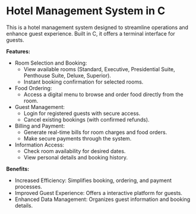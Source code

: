 # Hotel Management System in C
This is a hotel management system designed to streamline operations and enhance guest experience. Built in C, it offers a terminal interface for guests.

**Features:**
- Room Selection and Booking:
	- View available rooms (Standard, Executive, Presidential Suite, Penthouse Suite, Deluxe, Superior).
	- Instant booking confirmation for selected rooms.
- Food Ordering:
	- Access a digital menu to browse and order food directly from the room.
- Guest Management:
	- Login for registered guests with secure access.
	- Cancel existing bookings (with confirmed refunds).
- Billing and Payment:
	- Generate real-time bills for room charges and food orders.
	- Make secure payments through the system.
- Information Access:
	- Check room availability for desired dates.
	- View personal details and booking history.

**Benefits:**
- Increased Efficiency: Simplifies booking, ordering, and payment processes.
- Improved Guest Experience: Offers a interactive platform for guests.
- Enhanced Data Management: Organizes guest information and booking details.
